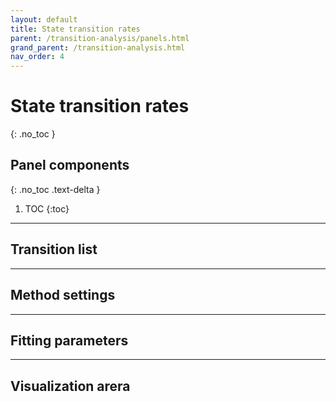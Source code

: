 ```yaml
---
layout: default
title: State transition rates
parent: /transition-analysis/panels.html
grand_parent: /transition-analysis.html
nav_order: 4
---
```


# State transition rates
{: .no_toc }

## Panel components
{: .no_toc .text-delta }

1. TOC
{:toc}


---

## Transition list


---

## Method settings


---

## Fitting parameters


---

## Visualization arera



